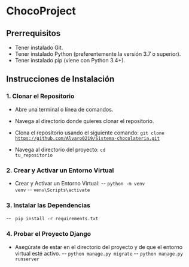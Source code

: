# ChocoProject

## Prerrequisitos

- Tener instalado Git.
- Tener instalado Python (preferentemente la versión 3.7 o superior).
- Tener instalado pip (viene con Python 3.4+).

## Instrucciones de Instalación

### 1. Clonar el Repositorio

- Abre una terminal o línea de comandos.

- Navega al directorio donde quieres clonar el repositorio.

- Clona el repositorio usando el siguiente comando:
    <code>git clone https://github.com/Alvaro0219/Sistema-chocolateria.git</code>

- Navega al directorio del proyecto:
    <code>cd tu_repositorio</code>

### 2. Crear y Activar un Entorno Virtual

- Crear y Activar un Entorno Virtual:
-- <code>python -m venv venv</code>
-- <code>venv\Scripts\activate</code>

### 3. Instalar las Dependencias
-- <code> pip install -r requirements.txt</code>

### 4. Probar el Proyecto Django
- Asegúrate de estar en el directorio del proyecto y de que el entorno virtual esté activo.
-- <code>python manage.py migrate</code>
-- <code>python manage.py runserver</code>









